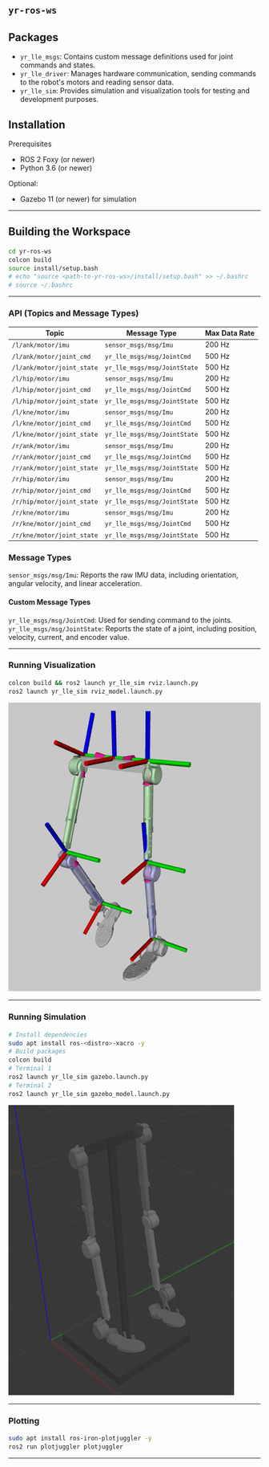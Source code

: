 ## `yr-ros-ws` 

## Packages

- `yr_lle_msgs`: Contains custom message definitions used for joint commands and states.
- `yr_lle_driver`: Manages hardware communication, sending commands to the robot's motors and reading sensor data.
- `yr_lle_sim`: Provides simulation and visualization tools for testing and development purposes.

## Installation

Prerequisites
- ROS 2 Foxy (or newer)
- Python 3.6 (or newer)

Optional:
- Gazebo 11 (or newer) for simulation

---

## Building the Workspace

```bash
cd yr-ros-ws
colcon build
source install/setup.bash
# echo "source <path-to-yr-ros-ws>/install/setup.bash" >> ~/.bashrc
# source ~/.bashrc
```

---

### API (Topics and Message Types)

| Topic                     | Message Type                        | Max Data Rate |
|---------------------------|-------------------------------------|---------------|
| `/l/ank/motor/imu`        | `sensor_msgs/msg/Imu`               | 200 Hz        |
| `/l/ank/motor/joint_cmd`  | `yr_lle_msgs/msg/JointCmd`          | 500 Hz        |
| `/l/ank/motor/joint_state`| `yr_lle_msgs/msg/JointState`        | 500 Hz        |
| `/l/hip/motor/imu`        | `sensor_msgs/msg/Imu`               | 200 Hz        |
| `/l/hip/motor/joint_cmd`  | `yr_lle_msgs/msg/JointCmd`          | 500 Hz        |
| `/l/hip/motor/joint_state`| `yr_lle_msgs/msg/JointState`        | 500 Hz        |
| `/l/kne/motor/imu`        | `sensor_msgs/msg/Imu`               | 200 Hz        |
| `/l/kne/motor/joint_cmd`  | `yr_lle_msgs/msg/JointCmd`          | 500 Hz        |
| `/l/kne/motor/joint_state`| `yr_lle_msgs/msg/JointState`        | 500 Hz        |
| `/r/ank/motor/imu`        | `sensor_msgs/msg/Imu`               | 200 Hz        |
| `/r/ank/motor/joint_cmd`  | `yr_lle_msgs/msg/JointCmd`          | 500 Hz        |
| `/r/ank/motor/joint_state`| `yr_lle_msgs/msg/JointState`        | 500 Hz        |
| `/r/hip/motor/imu`        | `sensor_msgs/msg/Imu`               | 200 Hz        |
| `/r/hip/motor/joint_cmd`  | `yr_lle_msgs/msg/JointCmd`          | 500 Hz        |
| `/r/hip/motor/joint_state`| `yr_lle_msgs/msg/JointState`        | 500 Hz        |
| `/r/kne/motor/imu`        | `sensor_msgs/msg/Imu`               | 200 Hz        |
| `/r/kne/motor/joint_cmd`  | `yr_lle_msgs/msg/JointCmd`          | 500 Hz        |
| `/r/kne/motor/joint_state`| `yr_lle_msgs/msg/JointState`        | 500 Hz        |

### Message Types

`sensor_msgs/msg/Imu`: Reports the raw IMU data, including orientation, angular velocity, and linear acceleration.

#### Custom Message Types

`yr_lle_msgs/msg/JointCmd`: Used for sending command to the joints.
`yr_lle_msgs/msg/JointState`: Reports the state of a joint, including position, velocity, current, and encoder value.

---

### Running Visualization

```bash
colcon build && ros2 launch yr_lle_sim rviz.launch.py
ros2 launch yr_lle_sim rviz_model.launch.py
```

![](./src/yr_lle_sim/media/rviz_lle.png)

---

### Running Simulation

```bash
# Install dependencies
sudo apt install ros-<distro>-xacro -y
# Build packages
colcon build 
# Terminal 1
ros2 launch yr_lle_sim gazebo.launch.py
# Terminal 2
ros2 launch yr_lle_sim gazebo_model.launch.py
```

![](./src/yr_lle_sim/media/gazebo_lle.png)

---

### Plotting

```bash
sudo apt install ros-iron-plotjuggler -y
ros2 run plotjuggler plotjuggler
```

---